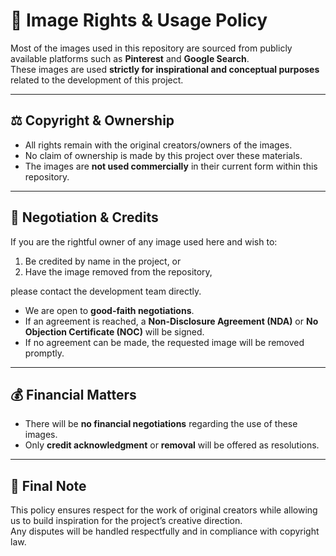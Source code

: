 # 📸 Image Rights & Usage Policy

Most of the images used in this repository are sourced from publicly available platforms such as **Pinterest** and **Google Search**.  
These images are used **strictly for inspirational and conceptual purposes** related to the development of this project.  

---

## ⚖️ Copyright & Ownership
- All rights remain with the original creators/owners of the images.  
- No claim of ownership is made by this project over these materials.  
- The images are **not used commercially** in their current form within this repository.  

---

## 🤝 Negotiation & Credits
If you are the rightful owner of any image used here and wish to:  
1. Be credited by name in the project, or  
2. Have the image removed from the repository,  

please contact the development team directly.  

- We are open to **good-faith negotiations**.  
- If an agreement is reached, a **Non-Disclosure Agreement (NDA)** or **No Objection Certificate (NOC)** will be signed.  
- If no agreement can be made, the requested image will be removed promptly.  

---

## 💰 Financial Matters
- There will be **no financial negotiations** regarding the use of these images.  
- Only **credit acknowledgment** or **removal** will be offered as resolutions.  

---

## 📜 Final Note
This policy ensures respect for the work of original creators while allowing us to build inspiration for the project’s creative direction.  
Any disputes will be handled respectfully and in compliance with copyright law.  
